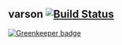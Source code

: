 ## varson [![Build Status](https://travis-ci.org/firstandthird/varson.svg?branch=master)](https://travis-ci.org/firstandthird/varson)

[![Greenkeeper badge](https://badges.greenkeeper.io/firstandthird/varson.svg)](https://greenkeeper.io/)
